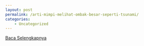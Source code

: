 ```yaml
---
layout: post
permalink: /arti-mimpi-melihat-ombak-besar-seperti-tsunami/
categories:
    - Uncategorized
---
```


[Baca Selengkapnya](/07)